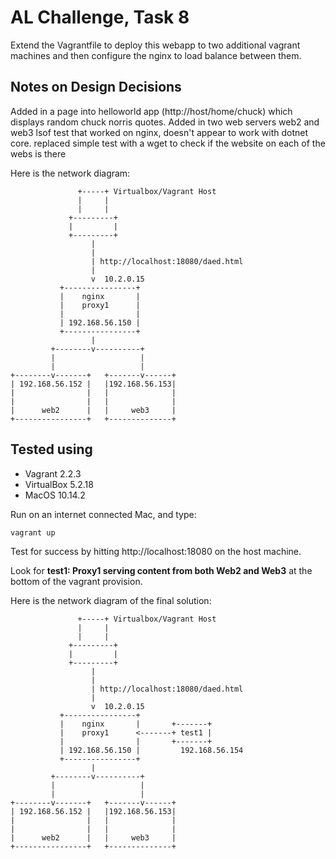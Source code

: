 
# AL Challenge, Task 8
Extend the Vagrantfile to deploy this webapp to two additional vagrant machines and then configure the nginx to load balance between them.

## Notes on Design Decisions
Added in a page into helloworld app (http://host/home/chuck) which displays random chuck norris quotes. 
Added in two web servers web2 and web3
lsof test that worked on nginx, doesn't appear to work with dotnet core. 
replaced simple test with a wget to check if the website on each of the webs is there

Here is the network diagram:

                   +-----+ Virtualbox/Vagrant Host
                   |     |
                   |     |
                 +---------+
                 |         |
                 +---------+
                      |
                      |
                      | http://localhost:18080/daed.html
                      |
                      v  10.2.0.15
               +----------------+
               |    nginx       |
               |    proxy1      |
               |                |
               | 192.168.56.150 |
               +----------------+
                      |
             +--------v----------+
             |                   |
             |                   |
    +--------v-------+   +-------v------+
    | 192.168.56.152 |   |192.168.56.153|
    |                |   |              |
    |                |   |              |
    |      web2      |   |     web3     |
    +----------------+   +--------------+

## Tested using

* Vagrant 2.2.3
* VirtualBox 5.2.18
* MacOS 10.14.2

Run on an internet connected Mac, and type:

~~~
vagrant up
~~~

Test for success by hitting http://localhost:18080 on the host machine.

Look for  **test1: Proxy1 serving content from both Web2 and Web3** at the bottom of the vagrant provision. 

Here is the network diagram of the final solution:

                   +-----+ Virtualbox/Vagrant Host
                   |     |
                   |     |
                 +---------+
                 |         |
                 +---------+
                      |
                      |
                      | http://localhost:18080/daed.html
                      |
                      v  10.2.0.15
               +----------------+
               |    nginx       |       +-------+
               |    proxy1      <-------+ test1 |
               |                |       +-------+
               | 192.168.56.150 |         192.168.56.154
               +----------------+
                      |
             +--------v----------+
             |                   |
             |                   |
    +--------v-------+   +-------v------+
    | 192.168.56.152 |   |192.168.56.153|
    |                |   |              |
    |                |   |              |
    |      web2      |   |     web3     |
    +----------------+   +--------------+